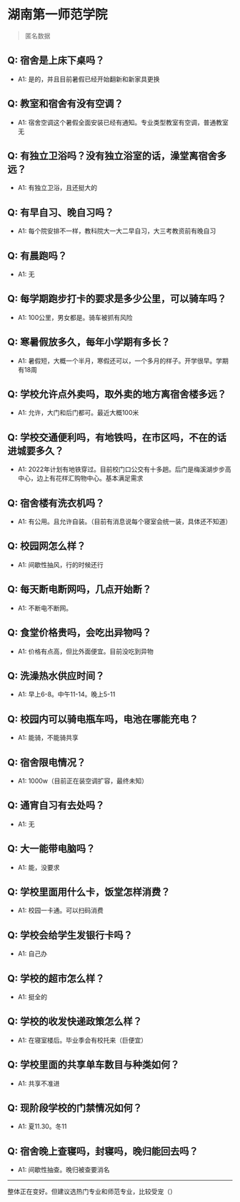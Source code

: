 # 湖南第一师范学院
> 匿名数据
## Q: 宿舍是上床下桌吗？
- A1: 是的，并且目前暑假已经开始翻新和新家具更换
## Q: 教室和宿舍有没有空调？
- A1: 宿舍空调这个暑假全面安装已经有通知。专业类型教室有空调，普通教室无
## Q: 有独立卫浴吗？没有独立浴室的话，澡堂离宿舍多远？
- A1: 有独立卫浴，且还挺大的
## Q: 有早自习、晚自习吗？
- A1: 每个院安排不一样，教科院大一大二早自习，大三考教资前有晚自习
## Q: 有晨跑吗？
- A1: 无
## Q: 每学期跑步打卡的要求是多少公里，可以骑车吗？
- A1: 100公里，男女都是。骑车被抓有风险
## Q: 寒暑假放多久，每年小学期有多长？
- A1: 暑假短，大概一个半月，寒假还可以，一个多月的样子。开学很早。学期有18周
## Q: 学校允许点外卖吗，取外卖的地方离宿舍楼多远？
- A1: 允许，大门和后门都可。最近大概100米
## Q: 学校交通便利吗，有地铁吗，在市区吗，不在的话进城要多久？
- A1: 2022年计划有地铁穿过。目前校门口公交有十多趟。后门是梅溪湖步步高中心，边上有花样汇购物中心。基本满足需求
## Q: 宿舍楼有洗衣机吗？
- A1: 有公用。且允许自装。（目前有消息说每个寝室会统一装，具体还不知道）
## Q: 校园网怎么样？
- A1: 间歇性抽风，行的时候还行
## Q: 每天断电断网吗，几点开始断？
- A1: 不断电不断网。
## Q: 食堂价格贵吗，会吃出异物吗？
- A1: 价格有点高，但比外面便宜。目前没吃到异物
## Q: 洗澡热水供应时间？
- A1: 早上6-8。中午11-14。晚上5-11
## Q: 校园内可以骑电瓶车吗，电池在哪能充电？
- A1: 能骑，不能骑共享
## Q: 宿舍限电情况？
- A1: 1000w（目前正在装空调扩容，最终未知）
## Q: 通宵自习有去处吗？
- A1: 无
## Q: 大一能带电脑吗？
- A1: 能，没要求
## Q: 学校里面用什么卡，饭堂怎样消费？
- A1: 校园一卡通。可以扫码消费
## Q: 学校会给学生发银行卡吗？
- A1: 自己办
## Q: 学校的超市怎么样？
- A1: 挺全的
## Q: 学校的收发快递政策怎么样？
- A1: 在寝室楼后。毕业季会有校托来（巨便宜）
## Q: 学校里面的共享单车数目与种类如何？
- A1: 共享不准进
## Q: 现阶段学校的门禁情况如何？
- A1: 夏11.30。冬11
## Q: 宿舍晚上查寝吗，封寝吗，晚归能回去吗？
- A1: 间歇性抽查。晚归被查要消名
***
整体正在变好。但建议选热门专业和师范专业，比较受宠（）